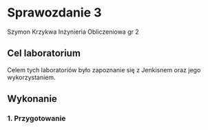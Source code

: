 # Sprawozdanie 3
Szymon Krzykwa
Inżynieria Obliczeniowa gr 2

## Cel laboratorium

Celem tych laboratoriów było zapoznanie się z Jenkisnem oraz jego wykorzystaniem.

## Wykonanie

### 1. Przygotowanie